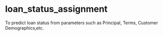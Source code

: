 # loan_status_assignment
To predict loan status from parameters such as Principal, Terms, Customer Demographics,etc.
